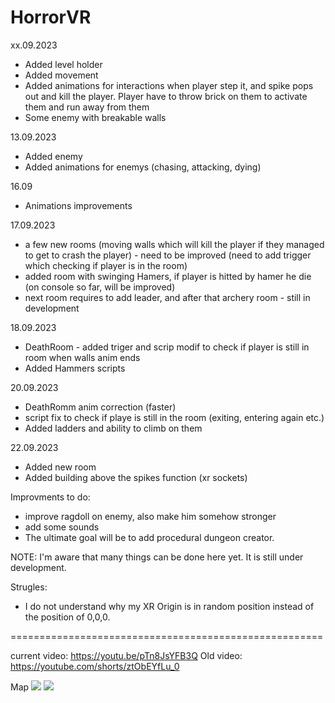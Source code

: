 # HorrorVR

xx.09.2023
- Added level holder
- Added movement
- Added animations for interactions when player step it, and spike pops out and kill the player. Player have to throw brick on them to activate them and run away from them
- Some enemy with breakable walls

13.09.2023
- Added enemy 
- Added animations for enemys (chasing, attacking, dying)

16.09
- Animations improvements 

17.09.2023
- a few new rooms (moving walls which will kill the player if they managed to get to crash the player) - need to be improved (need to add trigger which checking if player is in the room)
- added room with swinging Hamers, if player is hitted by hamer he die (on console so far, will be improved)
- next room requires  to add leader, and after that archery room - still in development

18.09.2023
- DeathRoom - added triger and scrip modif to check if player is still in room when walls anim ends
- Added Hammers scripts

20.09.2023
- DeathRomm anim correction (faster)
- script fix to check if playe is still in the room (exiting, entering again etc.)
- Added ladders and ability to climb on them

22.09.2023
- Added new room
- Added building above the spikes function (xr sockets)

Improvments to do:
- improve ragdoll on enemy, also make him somehow stronger
- add some sounds
- The ultimate goal will be to add procedural dungeon creator.

NOTE: I'm aware that many things can be done here yet. It is still under development.

Strugles:
- I do not understand why my XR Origin is in random position instead of the position of 0,0,0.

======================================================

current video: https://youtu.be/pTn8JsYFB3Q
Old video: https://youtube.com/shorts/ztObEYfLu_0

Map
![](https://github.com/jeti20/HorrorVR/blob/main/Media/1.PNG)
![](https://github.com/jeti20/HorrorVR/blob/main/Media/2.PNG)

